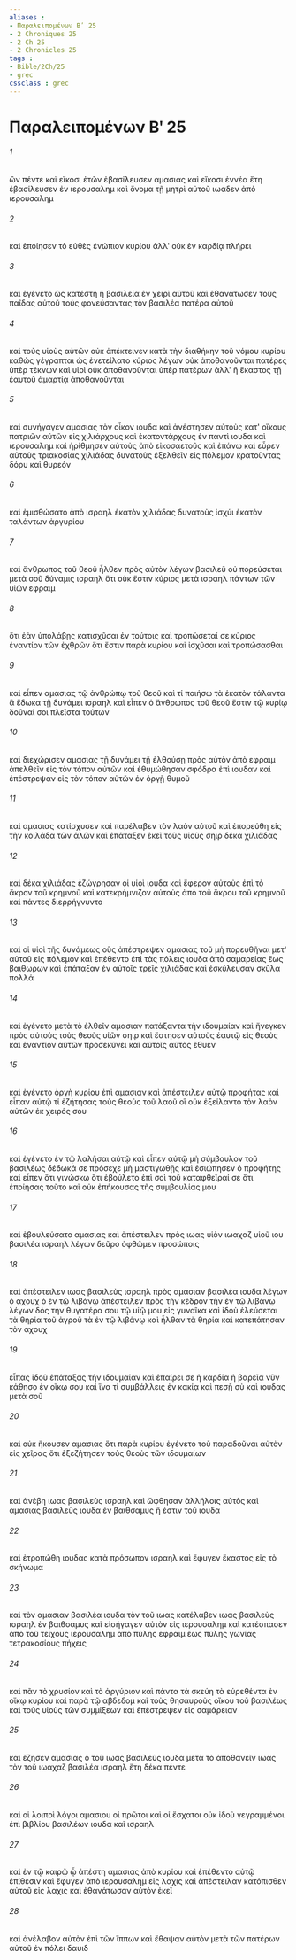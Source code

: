 ```yaml
---
aliases : 
- Παραλειπομένων Βʹ 25
- 2 Chroniques 25
- 2 Ch 25
- 2 Chronicles 25
tags : 
- Bible/2Ch/25
- grec
cssclass : grec
---
```


# Παραλειπομένων Βʹ 25

###### 1
ὢν πέντε καὶ εἴκοσι ἐτῶν ἐβασίλευσεν αμασιας καὶ εἴκοσι ἐννέα ἔτη ἐβασίλευσεν ἐν ιερουσαλημ καὶ ὄνομα τῇ μητρὶ αὐτοῦ ιωαδεν ἀπὸ ιερουσαλημ
###### 2
καὶ ἐποίησεν τὸ εὐθὲς ἐνώπιον κυρίου ἀλλ' οὐκ ἐν καρδίᾳ πλήρει
###### 3
καὶ ἐγένετο ὡς κατέστη ἡ βασιλεία ἐν χειρὶ αὐτοῦ καὶ ἐθανάτωσεν τοὺς παῖδας αὐτοῦ τοὺς φονεύσαντας τὸν βασιλέα πατέρα αὐτοῦ
###### 4
καὶ τοὺς υἱοὺς αὐτῶν οὐκ ἀπέκτεινεν κατὰ τὴν διαθήκην τοῦ νόμου κυρίου καθὼς γέγραπται ὡς ἐνετείλατο κύριος λέγων οὐκ ἀποθανοῦνται πατέρες ὑπὲρ τέκνων καὶ υἱοὶ οὐκ ἀποθανοῦνται ὑπὲρ πατέρων ἀλλ' ἢ ἕκαστος τῇ ἑαυτοῦ ἁμαρτίᾳ ἀποθανοῦνται
###### 5
καὶ συνήγαγεν αμασιας τὸν οἶκον ιουδα καὶ ἀνέστησεν αὐτοὺς κατ' οἴκους πατριῶν αὐτῶν εἰς χιλιάρχους καὶ ἑκατοντάρχους ἐν παντὶ ιουδα καὶ ιερουσαλημ καὶ ἠρίθμησεν αὐτοὺς ἀπὸ εἰκοσαετοῦς καὶ ἐπάνω καὶ εὗρεν αὐτοὺς τριακοσίας χιλιάδας δυνατοὺς ἐξελθεῖν εἰς πόλεμον κρατοῦντας δόρυ καὶ θυρεόν
###### 6
καὶ ἐμισθώσατο ἀπὸ ισραηλ ἑκατὸν χιλιάδας δυνατοὺς ἰσχύι ἑκατὸν ταλάντων ἀργυρίου
###### 7
καὶ ἄνθρωπος τοῦ θεοῦ ἦλθεν πρὸς αὐτὸν λέγων βασιλεῦ οὐ πορεύσεται μετὰ σοῦ δύναμις ισραηλ ὅτι οὐκ ἔστιν κύριος μετὰ ισραηλ πάντων τῶν υἱῶν εφραιμ
###### 8
ὅτι ἐὰν ὑπολάβῃς κατισχῦσαι ἐν τούτοις καὶ τροπώσεταί σε κύριος ἐναντίον τῶν ἐχθρῶν ὅτι ἔστιν παρὰ κυρίου καὶ ἰσχῦσαι καὶ τροπώσασθαι
###### 9
καὶ εἶπεν αμασιας τῷ ἀνθρώπῳ τοῦ θεοῦ καὶ τί ποιήσω τὰ ἑκατὸν τάλαντα ἃ ἔδωκα τῇ δυνάμει ισραηλ καὶ εἶπεν ὁ ἄνθρωπος τοῦ θεοῦ ἔστιν τῷ κυρίῳ δοῦναί σοι πλεῖστα τούτων
###### 10
καὶ διεχώρισεν αμασιας τῇ δυνάμει τῇ ἐλθούσῃ πρὸς αὐτὸν ἀπὸ εφραιμ ἀπελθεῖν εἰς τὸν τόπον αὐτῶν καὶ ἐθυμώθησαν σφόδρα ἐπὶ ιουδαν καὶ ἐπέστρεψαν εἰς τὸν τόπον αὐτῶν ἐν ὀργῇ θυμοῦ
###### 11
καὶ αμασιας κατίσχυσεν καὶ παρέλαβεν τὸν λαὸν αὐτοῦ καὶ ἐπορεύθη εἰς τὴν κοιλάδα τῶν ἁλῶν καὶ ἐπάταξεν ἐκεῖ τοὺς υἱοὺς σηιρ δέκα χιλιάδας
###### 12
καὶ δέκα χιλιάδας ἐζώγρησαν οἱ υἱοὶ ιουδα καὶ ἔφερον αὐτοὺς ἐπὶ τὸ ἄκρον τοῦ κρημνοῦ καὶ κατεκρήμνιζον αὐτοὺς ἀπὸ τοῦ ἄκρου τοῦ κρημνοῦ καὶ πάντες διερρήγνυντο
###### 13
καὶ οἱ υἱοὶ τῆς δυνάμεως οὓς ἀπέστρεψεν αμασιας τοῦ μὴ πορευθῆναι μετ' αὐτοῦ εἰς πόλεμον καὶ ἐπέθεντο ἐπὶ τὰς πόλεις ιουδα ἀπὸ σαμαρείας ἕως βαιθωρων καὶ ἐπάταξαν ἐν αὐτοῖς τρεῖς χιλιάδας καὶ ἐσκύλευσαν σκῦλα πολλά
###### 14
καὶ ἐγένετο μετὰ τὸ ἐλθεῖν αμασιαν πατάξαντα τὴν ιδουμαίαν καὶ ἤνεγκεν πρὸς αὐτοὺς τοὺς θεοὺς υἱῶν σηιρ καὶ ἔστησεν αὐτοὺς ἑαυτῷ εἰς θεοὺς καὶ ἐναντίον αὐτῶν προσεκύνει καὶ αὐτοῖς αὐτὸς ἔθυεν
###### 15
καὶ ἐγένετο ὀργὴ κυρίου ἐπὶ αμασιαν καὶ ἀπέστειλεν αὐτῷ προφήτας καὶ εἶπαν αὐτῷ τί ἐζήτησας τοὺς θεοὺς τοῦ λαοῦ οἳ οὐκ ἐξείλαντο τὸν λαὸν αὐτῶν ἐκ χειρός σου
###### 16
καὶ ἐγένετο ἐν τῷ λαλῆσαι αὐτῷ καὶ εἶπεν αὐτῷ μὴ σύμβουλον τοῦ βασιλέως δέδωκά σε πρόσεχε μὴ μαστιγωθῇς καὶ ἐσιώπησεν ὁ προφήτης καὶ εἶπεν ὅτι γινώσκω ὅτι ἐβούλετο ἐπὶ σοὶ τοῦ καταφθεῖραί σε ὅτι ἐποίησας τοῦτο καὶ οὐκ ἐπήκουσας τῆς συμβουλίας μου
###### 17
καὶ ἐβουλεύσατο αμασιας καὶ ἀπέστειλεν πρὸς ιωας υἱὸν ιωαχαζ υἱοῦ ιου βασιλέα ισραηλ λέγων δεῦρο ὀφθῶμεν προσώποις
###### 18
καὶ ἀπέστειλεν ιωας βασιλεὺς ισραηλ πρὸς αμασιαν βασιλέα ιουδα λέγων ὁ αχουχ ὁ ἐν τῷ λιβάνῳ ἀπέστειλεν πρὸς τὴν κέδρον τὴν ἐν τῷ λιβάνῳ λέγων δὸς τὴν θυγατέρα σου τῷ υἱῷ μου εἰς γυναῖκα καὶ ἰδοὺ ἐλεύσεται τὰ θηρία τοῦ ἀγροῦ τὰ ἐν τῷ λιβάνῳ καὶ ἦλθαν τὰ θηρία καὶ κατεπάτησαν τὸν αχουχ
###### 19
εἶπας ἰδοὺ ἐπάταξας τὴν ιδουμαίαν καὶ ἐπαίρει σε ἡ καρδία ἡ βαρεῖα νῦν κάθησο ἐν οἴκῳ σου καὶ ἵνα τί συμβάλλεις ἐν κακίᾳ καὶ πεσῇ σὺ καὶ ιουδας μετὰ σοῦ
###### 20
καὶ οὐκ ἤκουσεν αμασιας ὅτι παρὰ κυρίου ἐγένετο τοῦ παραδοῦναι αὐτὸν εἰς χεῖρας ὅτι ἐξεζήτησεν τοὺς θεοὺς τῶν ιδουμαίων
###### 21
καὶ ἀνέβη ιωας βασιλεὺς ισραηλ καὶ ὤφθησαν ἀλλήλοις αὐτὸς καὶ αμασιας βασιλεὺς ιουδα ἐν βαιθσαμυς ἥ ἐστιν τοῦ ιουδα
###### 22
καὶ ἐτροπώθη ιουδας κατὰ πρόσωπον ισραηλ καὶ ἔφυγεν ἕκαστος εἰς τὸ σκήνωμα
###### 23
καὶ τὸν αμασιαν βασιλέα ιουδα τὸν τοῦ ιωας κατέλαβεν ιωας βασιλεὺς ισραηλ ἐν βαιθσαμυς καὶ εἰσήγαγεν αὐτὸν εἰς ιερουσαλημ καὶ κατέσπασεν ἀπὸ τοῦ τείχους ιερουσαλημ ἀπὸ πύλης εφραιμ ἕως πύλης γωνίας τετρακοσίους πήχεις
###### 24
καὶ πᾶν τὸ χρυσίον καὶ τὸ ἀργύριον καὶ πάντα τὰ σκεύη τὰ εὑρεθέντα ἐν οἴκῳ κυρίου καὶ παρὰ τῷ αβδεδομ καὶ τοὺς θησαυροὺς οἴκου τοῦ βασιλέως καὶ τοὺς υἱοὺς τῶν συμμίξεων καὶ ἐπέστρεψεν εἰς σαμάρειαν
###### 25
καὶ ἔζησεν αμασιας ὁ τοῦ ιωας βασιλεὺς ιουδα μετὰ τὸ ἀποθανεῖν ιωας τὸν τοῦ ιωαχαζ βασιλέα ισραηλ ἔτη δέκα πέντε
###### 26
καὶ οἱ λοιποὶ λόγοι αμασιου οἱ πρῶτοι καὶ οἱ ἔσχατοι οὐκ ἰδοὺ γεγραμμένοι ἐπὶ βιβλίου βασιλέων ιουδα καὶ ισραηλ
###### 27
καὶ ἐν τῷ καιρῷ ᾧ ἀπέστη αμασιας ἀπὸ κυρίου καὶ ἐπέθεντο αὐτῷ ἐπίθεσιν καὶ ἔφυγεν ἀπὸ ιερουσαλημ εἰς λαχις καὶ ἀπέστειλαν κατόπισθεν αὐτοῦ εἰς λαχις καὶ ἐθανάτωσαν αὐτὸν ἐκεῖ
###### 28
καὶ ἀνέλαβον αὐτὸν ἐπὶ τῶν ἵππων καὶ ἔθαψαν αὐτὸν μετὰ τῶν πατέρων αὐτοῦ ἐν πόλει δαυιδ
